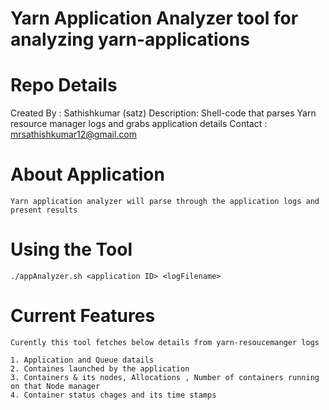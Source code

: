 # Yarn Application Analyzer tool for analyzing yarn-applications

Repo Details
============

Created By : Sathishkumar (satz)
Description: Shell-code that parses Yarn resource manager logs and grabs application details
Contact    : mrsathishkumar12@gmail.com

About Application
=================

	Yarn application analyzer will parse through the application logs and present results

Using the Tool
===============

	./appAnalyzer.sh <application ID> <logFilename>

Current Features
================

	Curently this tool fetches below details from yarn-resoucemanger logs

	1. Application and Queue datails
	2. Containes launched by the application
	3. Containers & its nodes, Allocations , Number of containers running on that Node manager
	4. Container status chages and its time stamps

	
